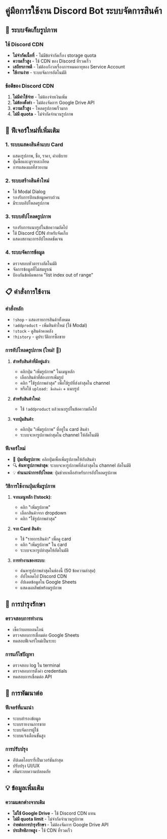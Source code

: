# คู่มือการใช้งาน Discord Bot ระบบจัดการสินค้า

## 🎯 ระบบจัดเก็บรูปภาพ

### ใช้ Discord CDN 
- **ไม่จำกัดเนื้อที่** - ไม่มีข้อจำกัดเรื่อง storage quota
- **ความเร็วสูง** - ใช้ CDN ของ Discord ที่รวดเร็ว
- **เสถียรภาพดี** - ไม่ต้องกังวลเรื่องการหมดอายุของ Service Account
- **ใช้งานง่าย** - ระบบจัดการอัตโนมัติ

### ข้อดีของ Discord CDN
1. **ไม่มีค่าใช้จ่าย** - ไม่ต้องจ่ายเงินเพิ่ม
2. **ไม่ต้องตั้งค่า** - ไม่ต้องจัดการ Google Drive API
3. **ความเร็วสูง** - โหลดรูปภาพเร็วมาก
4. **ไม่มี quota** - ไม่จำกัดจำนวนรูปภาพ

## 🎯 ฟีเจอร์ใหม่ที่เพิ่มเติม

### 1. ระบบแสดงสินค้าแบบ Card
- แสดงรูปภาพ, ชื่อ, ราคา, คำอธิบาย
- ปุ่มซื้อและดูรายละเอียด
- การแสดงผลที่สวยงาม

### 2. ระบบสร้างสินค้าใหม่
- ใช้ Modal Dialog
- รองรับการป้อนข้อมูลครบถ้วน
- มีระบบอัปโหลดรูปภาพ

### 3. ระบบอัปโหลดรูปภาพ
- รองรับการแนบรูปในข้อความถัดไป
- ใช้ Discord CDN สำหรับจัดเก็บ
- แสดงสถานะการอัปโหลดชัดเจน

### 4. ระบบจัดการข้อมูล
- ตรวจสอบหัวตารางอัตโนมัติ
- จัดการข้อมูลที่ไม่สมบูรณ์
- ป้องกันข้อผิดพลาด "list index out of range"

## 📋 คำสั่งการใช้งาน

### คำสั่งหลัก
- `!shop` - แสดงรายการสินค้าทั้งหมด
- `!addproduct` - เพิ่มสินค้าใหม่ (ใช้ Modal)
- `!stock` - ดูสินค้าคงคลัง
- `!history` - ดูประวัติการซื้อขาย

### การอัปโหลดรูปภาพ (ใหม่! 🎉)
1. **สำหรับสินค้าที่มีอยู่แล้ว**: 
   - คลิกปุ่ม "เพิ่มรูปภาพ" ในเมนูหลัก
   - เลือกสินค้าที่ต้องการเพิ่มรูป
   - คลิก "ใช้รูปภาพล่าสุด" เพื่อใช้รูปที่ส่งล่าสุดใน channel
   - หรือใช้ `upload: ชื่อสินค้า` + แนบรูป

2. **สำหรับสินค้าใหม่**: 
   - ใช้ `!addproduct` แล้วแนบรูปในข้อความถัดไป

3. **จากปุ่มสินค้า**:
   - คลิกปุ่ม "เพิ่มรูปภาพ" ที่อยู่ใน card สินค้า
   - ระบบจะหารูปภาพล่าสุดใน channel ให้อัตโนมัติ

### ฟีเจอร์ใหม่
- 📸 **ปุ่มเพิ่มรูปภาพ**: คลิกปุ่มเพื่อเพิ่มรูปภาพให้กับสินค้า
- 🔍 **ค้นหารูปภาพล่าสุด**: ระบบจะหารูปภาพที่ส่งล่าสุดใน channel อัตโนมัติ
- 💡 **คำแนะนำการอัปโหลด**: ปุ่มช่วยเหลือสำหรับการอัปโหลดรูปภาพ

### วิธีการใช้งานปุ่มเพิ่มรูปภาพ
1. **จากเมนูหลัก (!stock)**:
   - คลิก "เพิ่มรูปภาพ" 
   - เลือกสินค้าจาก dropdown
   - คลิก "ใช้รูปภาพล่าสุด"

2. **จาก Card สินค้า**:
   - ใช้ "รายการสินค้า" เพื่อดู card
   - คลิก "เพิ่มรูปภาพ" ใน card
   - ระบบจะหารูปล่าสุดให้อัตโนมัติ

3. **การทำงานของระบบ**:
   - ค้นหารูปภาพล่าสุดในช่องนี้ (50 ข้อความล่าสุด)
   - อัปโหลดไป Discord CDN
   - อัปเดตข้อมูลใน Google Sheets
   - แสดงผลลัพธ์พร้อมรูปภาพ

## 🔧 การบำรุงรักษา

### ตรวจสอบการทำงาน
- เช็คว่าบอทออนไลน์
- ตรวจสอบการเชื่อมต่อ Google Sheets
- ทดสอบฟีเจอร์ใหม่เป็นระยะ

### การแก้ไขปัญหา
- ตรวจสอบ log ใน terminal
- ตรวจสอบการตั้งค่า credentials
- ทดสอบการเชื่อมต่อ API

## 🚀 การพัฒนาต่อ

### ฟีเจอร์ที่แนะนำ
- ระบบสำรองข้อมูล
- ระบบรายงานการขาย
- ระบบจัดการผู้ใช้
- ระบบแจ้งเตือนขั้นสูง

### การปรับปรุง
- อัปเดตไลบรารี่เป็นเวอร์ชันล่าสุด
- ปรับปรุง UI/UX
- เพิ่มระบบความปลอดภัย

## 💡 ข้อมูลเพิ่มเติม

### ความแตกต่างจากเดิม
- **ไม่ใช้ Google Drive** - ใช้ Discord CDN แทน
- **ไม่มี quota limit** - ไม่จำกัดจำนวนรูปภาพ
- **ง่ายต่อการบำรุงรักษา** - ไม่ต้องจัดการ Google Drive API
- **ประสิทธิภาพสูง** - ใช้ CDN ที่รวดเร็ว
